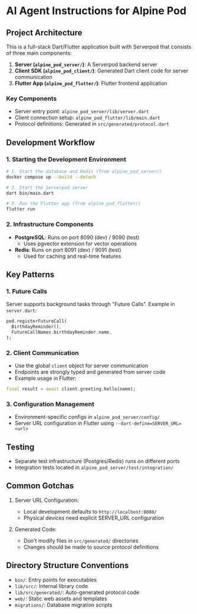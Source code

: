 # AI Agent Instructions for Alpine Pod

## Project Architecture

This is a full-stack Dart/Flutter application built with Serverpod that consists of three main components:

1. **Server (`alpine_pod_server/`)**: A Serverpod backend server
2. **Client SDK (`alpine_pod_client/`)**: Generated Dart client code for server communication
3. **Flutter App (`alpine_pod_flutter/`)**: Flutter frontend application

### Key Components

- Server entry point: `alpine_pod_server/lib/server.dart`
- Client connection setup: `alpine_pod_flutter/lib/main.dart`
- Protocol definitions: Generated in `src/generated/protocol.dart`

## Development Workflow

### 1. Starting the Development Environment

```bash
# 1. Start the database and Redis (from alpine_pod_server/)
docker compose up --build --detach

# 2. Start the Serverpod server
dart bin/main.dart

# 3. Run the Flutter app (from alpine_pod_flutter/)
flutter run
```

### 2. Infrastructure Components

- **PostgreSQL**: Runs on port 8090 (dev) / 9090 (test)
  - Uses pgvector extension for vector operations
- **Redis**: Runs on port 8091 (dev) / 9091 (test)
  - Used for caching and real-time features

## Key Patterns

### 1. Future Calls

Server supports background tasks through "Future Calls". Example in `server.dart`:
```dart
pod.registerFutureCall(
  BirthdayReminder(),
  FutureCallNames.birthdayReminder.name,
);
```

### 2. Client Communication

- Use the global `client` object for server communication
- Endpoints are strongly typed and generated from server code
- Example usage in Flutter:
```dart
final result = await client.greeting.hello(name);
```

### 3. Configuration Management

- Environment-specific configs in `alpine_pod_server/config/`
- Server URL configuration in Flutter using `--dart-define=SERVER_URL=<url>`

## Testing

- Separate test infrastructure (Postgres/Redis) runs on different ports
- Integration tests located in `alpine_pod_server/test/integration/`

## Common Gotchas

1. Server URL Configuration:
   - Local development defaults to `http://localhost:8080/`
   - Physical devices need explicit SERVER_URL configuration

2. Generated Code:
   - Don't modify files in `src/generated/` directories
   - Changes should be made to source protocol definitions

## Directory Structure Conventions

- `bin/`: Entry points for executables
- `lib/src/`: Internal library code
- `lib/src/generated/`: Auto-generated protocol code
- `web/`: Static web assets and templates
- `migrations/`: Database migration scripts